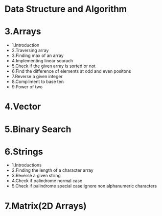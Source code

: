 # Data Structure and Algorithm

# 3.Arrays
- 1.Introduction
- 2.Traversing array
- 3.Finding max of an array
- 4.Implementing linear searach
- 5.Check if the given array is sorted or not
- 6.Find the difference of elements at odd and even positons
- 7.Reverse a given integer
- 8.Compliment to base ten
- 9.Power of two

# 4.Vector

# 5.Binary Search

# 6.Strings
- 1.Introductions
- 2.Finding the length of a character array
- 3.Reverse a given string
- 4.Check if palindrome normal case
- 5.Check if palindrome special case:ignore non alphanumeric characters

# 7.Matrix(2D Arrays)
